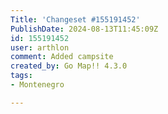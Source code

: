 ```yaml
---
Title: 'Changeset #155191452'
PublishDate: 2024-08-13T11:45:09Z
id: 155191452
user: arthlon
comment: Added campsite
created_by: Go Map!! 4.3.0
tags:
- Montenegro

---
```

